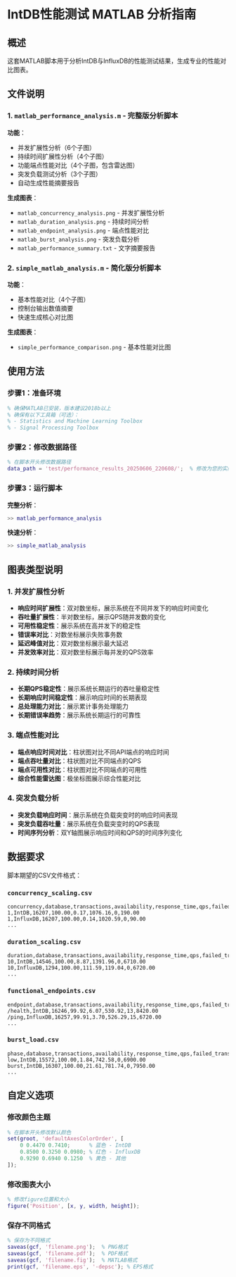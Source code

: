 # IntDB性能测试 MATLAB 分析指南

## 概述
这套MATLAB脚本用于分析IntDB与InfluxDB的性能测试结果，生成专业的性能对比图表。

## 文件说明

### 1. `matlab_performance_analysis.m` - 完整版分析脚本
**功能**：
- 并发扩展性分析（6个子图）
- 持续时间扩展性分析（4个子图）
- 功能端点性能对比（4个子图，包含雷达图）
- 突发负载测试分析（3个子图）
- 自动生成性能摘要报告

**生成图表**：
- `matlab_concurrency_analysis.png` - 并发扩展性分析
- `matlab_duration_analysis.png` - 持续时间分析
- `matlab_endpoint_analysis.png` - 端点性能对比
- `matlab_burst_analysis.png` - 突发负载分析
- `matlab_performance_summary.txt` - 文字摘要报告

### 2. `simple_matlab_analysis.m` - 简化版分析脚本
**功能**：
- 基本性能对比（4个子图）
- 控制台输出数值摘要
- 快速生成核心对比图

**生成图表**：
- `simple_performance_comparison.png` - 基本性能对比图

## 使用方法

### 步骤1：准备环境
```matlab
% 确保MATLAB已安装，版本建议2018b以上
% 确保有以下工具箱（可选）：
% - Statistics and Machine Learning Toolbox
% - Signal Processing Toolbox
```

### 步骤2：修改数据路径
```matlab
% 在脚本开头修改数据路径
data_path = 'test/performance_results_20250606_220608/';  % 修改为您的实际路径
```

### 步骤3：运行脚本
**完整分析**：
```matlab
>> matlab_performance_analysis
```

**快速分析**：
```matlab
>> simple_matlab_analysis
```

## 图表类型说明

### 1. 并发扩展性分析
- **响应时间扩展性**：双对数坐标，展示系统在不同并发下的响应时间变化
- **吞吐量扩展性**：半对数坐标，展示QPS随并发数的变化
- **可用性稳定性**：展示系统在高并发下的稳定性
- **错误率对比**：对数坐标展示失败事务数
- **延迟峰值对比**：双对数坐标展示最大延迟
- **并发效率对比**：双对数坐标展示每并发的QPS效率

### 2. 持续时间分析
- **长期QPS稳定性**：展示系统长期运行的吞吐量稳定性
- **长期响应时间稳定性**：展示响应时间的长期表现
- **总处理能力对比**：展示累计事务处理能力
- **长期错误率趋势**：展示系统长期运行的可靠性

### 3. 端点性能对比
- **端点响应时间对比**：柱状图对比不同API端点的响应时间
- **端点吞吐量对比**：柱状图对比不同端点的QPS
- **端点可用性对比**：柱状图对比不同端点的可用性
- **综合性能雷达图**：极坐标图展示综合性能对比

### 4. 突发负载分析
- **突发负载响应时间**：展示系统在负载突变时的响应时间表现
- **突发负载吞吐量**：展示系统在负载突变时的QPS表现
- **时间序列分析**：双Y轴图展示响应时间和QPS的时间序列变化

## 数据要求

脚本期望的CSV文件格式：

### `concurrency_scaling.csv`
```csv
concurrency,database,transactions,availability,response_time,qps,failed_transactions,max_latency
1,IntDB,16207,100.00,0.17,1076.16,0,190.00
1,InfluxDB,16207,100.00,0.14,1020.59,0,90.00
...
```

### `duration_scaling.csv`
```csv
duration,database,transactions,availability,response_time,qps,failed_transactions,max_latency
10,IntDB,14546,100.00,8.87,1391.96,0,6710.00
10,InfluxDB,1294,100.00,111.59,119.04,0,6720.00
...
```

### `functional_endpoints.csv`
```csv
endpoint,database,transactions,availability,response_time,qps,failed_transactions,max_latency
/health,IntDB,16246,99.92,6.07,530.92,13,8420.00
/ping,InfluxDB,16257,99.91,3.70,526.29,15,6720.00
...
```

### `burst_load.csv`
```csv
phase,database,transactions,availability,response_time,qps,failed_transactions,max_latency
low,IntDB,15572,100.00,1.84,742.58,0,6900.00
burst,IntDB,16307,100.00,21.61,781.74,0,7950.00
...
```

## 自定义选项

### 修改颜色主题
```matlab
% 在脚本开头修改默认颜色
set(groot, 'defaultAxesColorOrder', [
    0 0.4470 0.7410;      % 蓝色 - IntDB
    0.8500 0.3250 0.0980; % 红色 - InfluxDB
    0.9290 0.6940 0.1250  % 黄色 - 其他
]);
```

### 修改图表大小
```matlab
% 修改figure位置和大小
figure('Position', [x, y, width, height]);
```

### 保存不同格式
```matlab
% 保存为不同格式
saveas(gcf, 'filename.png');  % PNG格式
saveas(gcf, 'filename.pdf');  % PDF格式
saveas(gcf, 'filename.fig');  % MATLAB格式
print(gcf, 'filename.eps', '-depsc'); % EPS格式
```
